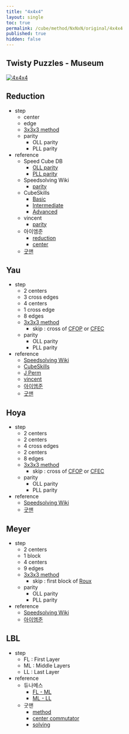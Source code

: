 ```yaml
---
title: "4x4x4"
layout: single
toc: true
permalink: /cube/method/NxNxN/original/4x4x4
published: true
hidden: false
---
```


<head>
  <base target="_blank">
</head>



## Twisty Puzzles - Museum

<a href="https://twistypuzzles.com/app/museum/museum_showitem.php?pkey=265">
  <img alt="4x4x4" src="https://twistypuzzles.com/museum/large/00265-01.jpg">
</a>



## Reduction

- step
  - center
  - edge
  - [3x3x3 method](/cube/method/NxNxN/original/3x3x3)
  - parity
    - OLL parity
    - PLL parity
- reference
  - Speed Cube DB
    - [OLL parity](https://speedcubedb.com/a/4x4/OLLParity)
    - [PLL parity](https://speedcubedb.com/a/4x4/PLLParity)
  - Speedsolving Wiki
    - [parity](https://www.speedsolving.com/wiki/index.php/4x4x4_parity_algorithms)
  - CubeSkills
    - [Basic](https://www.cubeskills.com/tutorials/beginners-method-for-solving-the-4x4-cube)
    - [Intermediate](https://www.cubeskills.com/tutorials/intermediate-tips-and-yau-method)
    - [Advanced](https://www.cubeskills.com/tutorials/advanced-4x4-tips-and-techniques)
  - vincent
    - [parity](https://m.blog.naver.com/vincentcube/60149158694)
  - 아이엠준
    - [reduction](https://youtu.be/jqSLBR38hUA)
    - [center](https://youtu.be/4ViuGBx14zg)
  - [굿맨](https://youtu.be/rNE9o1YTh0g)



## Yau

- step
  - 2 centers
  - 3 cross edges
  - 4 centers
  - 1 cross edge
  - 8 edges
  - [3x3x3 method](/cube/method/NxNxN/original/3x3x3)
    - skip : cross of [CFOP](/cube/method/NxNxN/original/3x3x3#cfop) or [CFEC](/cube/method/NxNxN/original/3x3x3#cfec)
  - parity
    - OLL parity
    - PLL parity
- reference
  - [Speedsolving Wiki](https://www.speedsolving.com/wiki/index.php/Yau_method)
  - [CubeSkills](https://www.cubeskills.com/tutorials/intermediate-tips-and-yau-method)
  - [J Perm](https://jperm.net/4x4)
  - [vincent](https://m.blog.naver.com/vincentcube?categoryNo=58)
  - [아이엠준](https://youtu.be/jcEelDhL7KU)
  - [굿맨](https://youtu.be/0slUBFL3F-g)



## Hoya

- step
  - 2 centers
  - 2 centers
  - 4 cross edges
  - 2 centers
  - 8 edges
  - [3x3x3 method](/cube/method/NxNxN/original/3x3x3)
    - skip : cross of [CFOP](/cube/method/NxNxN/original/3x3x3#cfop) or [CFEC](/cube/method/NxNxN/original/3x3x3#cfec)
  - parity
    - OLL parity
    - PLL parity
- reference
  - [Speedsolving Wiki](https://www.speedsolving.com/wiki/index.php/Hoya_method)
  - [굿맨](https://youtu.be/k9dNU6h8g5o)



## Meyer

- step
  - 2 centers
  - 1 block
  - 4 centers
  - 9 edges
  - [3x3x3 method](/cube/method/NxNxN/original/3x3x3)
    - skip : first block of [Roux](/cube/method/NxNxN/original/3x3x3#roux)
  - parity
    - OLL parity
    - PLL parity
- reference
  - [Speedsolving Wiki](https://www.speedsolving.com/wiki/index.php/Meyer_method)
  - [아이엠준](https://youtu.be/iBbqL0v3naI)



## LBL

- step
  - FL : First Layer
  - ML : Middle Layers
  - LL : Last Layer
- reference
  - 듀나메스
    - [FL - ML](https://youtu.be/_Hbf2TpsoUI)
    - [ML - LL](https://youtu.be/MtVIzF3Umyo)
  - 굿맨
    - [method](https://youtu.be/D_UYYz_OwOM)
    - [center commutator](https://youtu.be/HsUH_K_921w)
    - [solving](https://youtu.be/iRoivG7Te40)
